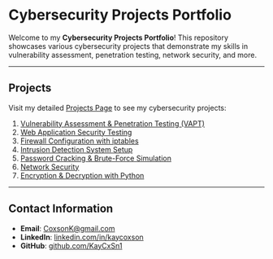 # Cybersecurity Projects Portfolio

Welcome to my **Cybersecurity Projects Portfolio**! This repository showcases various cybersecurity projects that demonstrate my skills in vulnerability assessment, penetration testing, network security, and more.

---

## Projects

Visit my detailed [Projects Page](https://kaycxsn1.github.io/KayCxSn1/docs/projects.html) to see my cybersecurity projects:

1. [Vulnerability Assessment & Penetration Testing (VAPT)](https://kaycxsn1.github.io/KayCxSn1/docs/VAssesmentPTesting.html)
2. [Web Application Security Testing](https://yourusername.github.io/cybersecurity-portfolio/web-security.html)
3. [Firewall Configuration with iptables](https://yourusername.github.io/cybersecurity-portfolio/firewall.html)
4. [Intrusion Detection System Setup](https://kaycxsn1.github.io/KayCxSn1/docs/IDS.html)
5. [Password Cracking & Brute-Force Simulation](https://yourusername.github.io/cybersecurity-portfolio/password-cracking.html)
6. [Network Security](https://kaycxsn1.github.io/KayCxSn1/docs/NetworkSecurity.html)
7. [Encryption & Decryption with Python](https://kaycxsn1.github.io/KayCxSn1/docs/EncryptionDecryption.html)

---

## Contact Information

- **Email**: [CoxsonK@gmail.com](mailto:CoxsonK@gmail.com)
- **LinkedIn**: [linkedin.com/in/kaycoxson](https://linkedin.com/in/kaycoxson)
- **GitHub**: [github.com/KayCxSn1](https://github.com/kaycxsn1)





